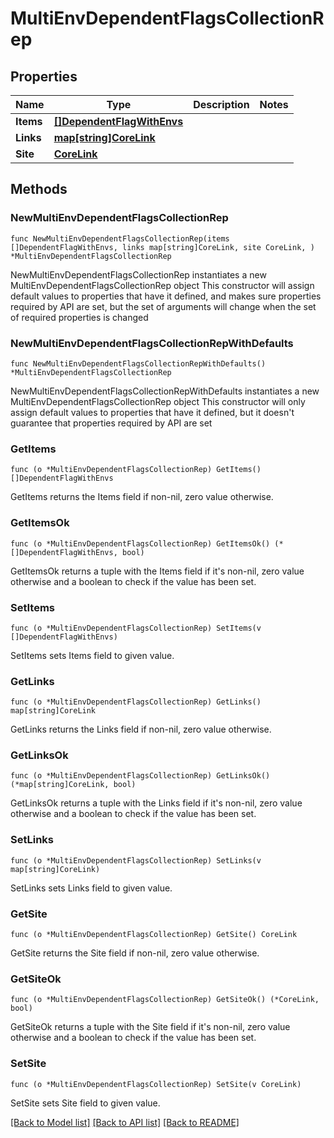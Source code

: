 # MultiEnvDependentFlagsCollectionRep

## Properties

Name | Type | Description | Notes
------------ | ------------- | ------------- | -------------
**Items** | [**[]DependentFlagWithEnvs**](DependentFlagWithEnvs.md) |  | 
**Links** | [**map[string]CoreLink**](CoreLink.md) |  | 
**Site** | [**CoreLink**](CoreLink.md) |  | 

## Methods

### NewMultiEnvDependentFlagsCollectionRep

`func NewMultiEnvDependentFlagsCollectionRep(items []DependentFlagWithEnvs, links map[string]CoreLink, site CoreLink, ) *MultiEnvDependentFlagsCollectionRep`

NewMultiEnvDependentFlagsCollectionRep instantiates a new MultiEnvDependentFlagsCollectionRep object
This constructor will assign default values to properties that have it defined,
and makes sure properties required by API are set, but the set of arguments
will change when the set of required properties is changed

### NewMultiEnvDependentFlagsCollectionRepWithDefaults

`func NewMultiEnvDependentFlagsCollectionRepWithDefaults() *MultiEnvDependentFlagsCollectionRep`

NewMultiEnvDependentFlagsCollectionRepWithDefaults instantiates a new MultiEnvDependentFlagsCollectionRep object
This constructor will only assign default values to properties that have it defined,
but it doesn't guarantee that properties required by API are set

### GetItems

`func (o *MultiEnvDependentFlagsCollectionRep) GetItems() []DependentFlagWithEnvs`

GetItems returns the Items field if non-nil, zero value otherwise.

### GetItemsOk

`func (o *MultiEnvDependentFlagsCollectionRep) GetItemsOk() (*[]DependentFlagWithEnvs, bool)`

GetItemsOk returns a tuple with the Items field if it's non-nil, zero value otherwise
and a boolean to check if the value has been set.

### SetItems

`func (o *MultiEnvDependentFlagsCollectionRep) SetItems(v []DependentFlagWithEnvs)`

SetItems sets Items field to given value.


### GetLinks

`func (o *MultiEnvDependentFlagsCollectionRep) GetLinks() map[string]CoreLink`

GetLinks returns the Links field if non-nil, zero value otherwise.

### GetLinksOk

`func (o *MultiEnvDependentFlagsCollectionRep) GetLinksOk() (*map[string]CoreLink, bool)`

GetLinksOk returns a tuple with the Links field if it's non-nil, zero value otherwise
and a boolean to check if the value has been set.

### SetLinks

`func (o *MultiEnvDependentFlagsCollectionRep) SetLinks(v map[string]CoreLink)`

SetLinks sets Links field to given value.


### GetSite

`func (o *MultiEnvDependentFlagsCollectionRep) GetSite() CoreLink`

GetSite returns the Site field if non-nil, zero value otherwise.

### GetSiteOk

`func (o *MultiEnvDependentFlagsCollectionRep) GetSiteOk() (*CoreLink, bool)`

GetSiteOk returns a tuple with the Site field if it's non-nil, zero value otherwise
and a boolean to check if the value has been set.

### SetSite

`func (o *MultiEnvDependentFlagsCollectionRep) SetSite(v CoreLink)`

SetSite sets Site field to given value.



[[Back to Model list]](../README.md#documentation-for-models) [[Back to API list]](../README.md#documentation-for-api-endpoints) [[Back to README]](../README.md)


